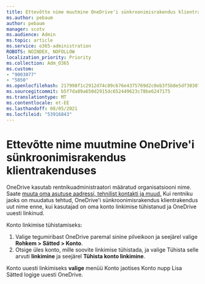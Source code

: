 ```yaml
---
title: Ettevõtte nime muutmine OneDrive'i sünkroonimisrakendus klientrakenduses
ms.author: pebaum
author: pebaum
manager: scotv
ms.audience: Admin
ms.topic: article
ms.service: o365-administration
ROBOTS: NOINDEX, NOFOLLOW
localization_priority: Priority
ms.collection: Adm_O365
ms.custom:
- "9003077"
- "5850"
ms.openlocfilehash: 217998f1c2912d74c89c676e4375769d2c0eb3f5b8e5df303071bc3c51ef74d5
ms.sourcegitcommit: b5f7da89a650d2915dc652449623c78be6247175
ms.translationtype: MT
ms.contentlocale: et-EE
ms.lasthandoff: 08/05/2021
ms.locfileid: "53916843"
---
```

# <a name="change-the-organization-name-for-the-onedrive-sync-client"></a>Ettevõtte nime muutmine OneDrive'i sünkroonimisrakendus klientrakenduses

OneDrive kasutab rentnikuadministraatori määratud organisatsiooni nime.  Saate [muuta oma asutuse aadressi, tehnilist kontakti ja muud.](https://docs.microsoft.com/microsoft-365/admin/manage/change-address-contact-and-more) Kui rentniku jaoks on muudatus tehtud, OneDrive'i sünkroonimisrakendus klientrakendus uut nime enne, kui kasutajad on oma konto linkimise tühistanud ja OneDrive uuesti linkinud.

Konto linkimise tühistamiseks:

1. Valige tegumiribast OneDrive paremal sinine pilveikoon ja seejärel valige **Rohkem > Sätted > Konto**.
2. Otsige üles konto, mille soovite linkimise tühistada, ja valige Tühista selle arvuti  **linkimine** ja seejärel  **Tühista konto linkimine**.

Konto uuesti linkimiseks **valige** menüü Konto  jaotises Konto nupp Lisa Sätted logige uuesti OneDrive.